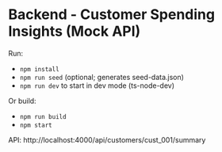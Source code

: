 # Backend - Customer Spending Insights (Mock API)

Run:
- `npm install`
- `npm run seed` (optional; generates seed-data.json)
- `npm run dev` to start in dev mode (ts-node-dev)

Or build:
- `npm run build`
- `npm start`

API: http://localhost:4000/api/customers/cust_001/summary
